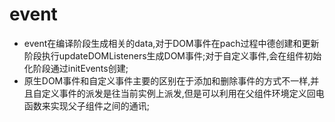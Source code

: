 # event

- event在编译阶段生成相关的data,对于DOM事件在pach过程中德创建和更新阶段执行updateDOMListeners生成DOM事件;对于自定义事件,会在组件初始化阶段通过initEvents创建;
- 原生DOM事件和自定义事件主要的区别在于添加和删除事件的方式不一样,并且自定义事件的派发是往当前实例上派发,但是可以利用在父组件环境定义回电函数来实现父子组件之间的通讯;
